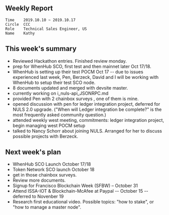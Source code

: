 ## Weekly Report
```
Time	2019.10.10 ~ 2019.10.17
Circle	CCC
Role	Technical Sales Engineer, US
Name	Kathy
```
## This week's summary 
- Reviewed Hackathon entries.  Finished review monday.
- prep for WhenHub SCO, first test and then mainnet later Oct 17/18.
- WhenHub is setting up their test POCM Oct 17 -- due to issues experienced last week, Pen, Berzeck, David and I will be working with WhenHub to setup their test SCO node.  
- 8 documents updated and merged with devsite master.
- currently working on i_nuls-api_JSONRPC.md
- provided Pen with 2 chainbox surveys , one of them is mine.
- opened discussion with pen for ledger integration project, deferred for NULS 2.0 upgrade. ("When will Ledger integration be complete?"  is the most frequently asked community question.)
- attended weekly west meeting, commitments: ledger integration project, begin managing west POCM setup
- talked to Nancy Schorr about joining NULS.  Arranged for her to discuss possible projects with Berzeck.

## Next week's plan
- WhenHub SCO Launch October 17/18
- Token Network SCO launch October 18
- get in those chainbox surveys.
- Review more documents.  
- Signup for Francisco Blockchain Week (SFBW) – October 31
- Attend ISSA-IOT & Blockchain-McAfee at Paypal -- October 15 -- deferred to Novenber 19
- Research first educational video. Possible topics: "how to stake", or "how to manage a master node".
